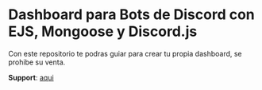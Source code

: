 # Dashboard para Bots de Discord con EJS, Mongoose y Discord.js

Con este repositorio te podras guiar para crear tu propia dashboard, se prohibe su venta.

**Support**: [aqui](https://discord.gg/yyjHCDB)
